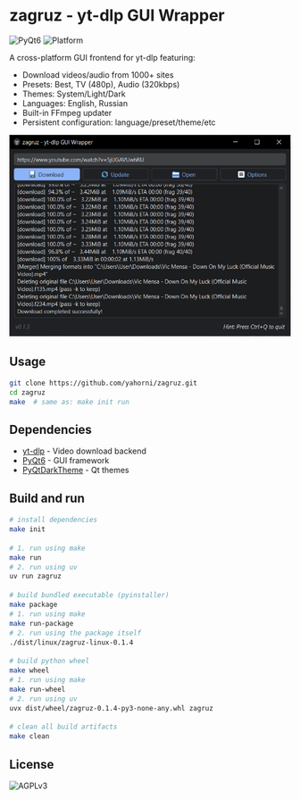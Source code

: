 # zagruz - yt-dlp GUI Wrapper

![PyQt6](https://img.shields.io/badge/PyQt6-41CD52?logo=qt&logoColor=white)
![Platform](https://img.shields.io/badge/platform-Windows%20|%20Linux-lightgrey)

A cross-platform GUI frontend for yt-dlp featuring:

- Download videos/audio from 1000+ sites
- Presets: Best, TV (480p), Audio (320kbps)
- Themes: System/Light/Dark
- Languages: English, Russian
- Built-in FFmpeg updater
- Persistent configuration: language/preset/theme/etc

![zagruz UI](assets/zagruz.png)

## Usage

```bash
git clone https://github.com/yahorni/zagruz.git
cd zagruz
make  # same as: make init run
```

## Dependencies

- [yt-dlp](https://github.com/yt-dlp/yt-dlp) - Video download backend
- [PyQt6](https://www.riverbankcomputing.com/software/pyqt/) - GUI framework
- [PyQtDarkTheme](https://github.com/5yutan5/PyQtDarkTheme/) - Qt themes

## Build and run

```bash
# install dependencies
make init

# 1. run using make
make run
# 2. run using uv
uv run zagruz

# build bundled executable (pyinstaller)
make package
# 1. run using make
make run-package
# 2. run using the package itself
./dist/linux/zagruz-linux-0.1.4

# build python wheel
make wheel
# 1. run using make
make run-wheel
# 2. run using uv
uvx dist/wheel/zagruz-0.1.4-py3-none-any.whl zagruz

# clean all build artifacts
make clean
```

## License

![AGPLv3](https://img.shields.io/badge/License-AGPL%20v3-blue.svg)
